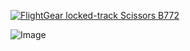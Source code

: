 [![FlightGear locked-track Scissors B772](https://i.ibb.co/pLv14mM/Scissors.jpg)](https://www.youtube.com/watch?v=n01CMdxiw9Y&t=0s "FlightGear locked-track Scissors B772")

![Image](https://i.ibb.co/1r6XRrM/loked-trak-Scissors.jpg)


